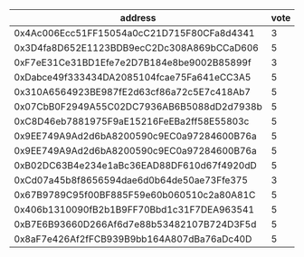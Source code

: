 address|vote|timestamp|signature
---|---|---|---
0x4Ac006Ecc51FF15054a0cC21D715F80CFa8d4341|3|1603797943|0x11bbacaecf3023ccb85beaf0816db54a161c7036810b6a8f8bcd86eda3ae032c2f20dd174921acea2b725a9594230753cb72ea19ead6025ce6504f6995cf1e831b
0x3D4fa8D652E1123BDB9ecC2Dc308A869bCCaD606|5|1603797997|0x62d2553f4003ccc5081aba907ba41ec047aab6ccd14d7f8e699f93cce1fd38d80abbb2c654ff1b7bfa3c3ad54346f9a2f329a1bc38980a400cc386a9d63795d81c
0xF7eE31Ce31BD1Efe7e2D7B184e8be9002B85899f|3|1603799584|0x34fa301c76187108b75f5acbe2e4d117310789c9864d7e18f30ef4551c6111007a7a76f856aa292cfe993fa717dc8404e2caf698f4ae0069cd6a3710838647ed1b
0xDabce49f333434DA2085104fcae75Fa641eCC3A5|5|1603800333|0x43644a8227d8e508ca87d646062d7ac05f6dbe425f17a960bd2c85ec00368dca7578517c7138eb51b9d51e06528a10661e716dd5252795f6878e95f6771bc33c1b
0x310A6564923BE987fE2d63cf86a72c5E7c418Ab7|5|1603800854|0x3f64a626fb9f71938845a331e641c13b2780238e88a01f97a532b44dc6b2ce881462b36c1353f723cc01bcb5850aa4941ae6d2b0ea180faae9389522a41240b51b
0x07CbB0F2949A55C02DC7936AB6B5088dD2d7938b|5|1603804180|0xb38f16b83322fcac11e02cbf0f67f8b7ff198e6a666ac4b19ba09c0a3b847dab25bf1bc48e350f8cbba238aca15895a4f96f73ad445a86a71f7a1df306fcfe491b
0xC8D46eb7881975F9aE15216FeEBa2ff58E55803c|5|1603811560|0x008565adbc4a46e958d4894d63561211eafe53e33c803f3543e31c6b729376ce5bb0b074a8316405263224788e5524f1c6e24ecd043de75d1278adee7718d2bf1c
0x9EE749A9Ad2d6bA8200590c9EC0a97284600B76a|5|1603812665|0xb1ebd116c79849d5dc6bd2fbb41659408616041185145c6f7e3472bc3c514ed24b4fd2f4ff194d19baf918879251fec3d025dcaae7f0f003cc76614e7ee8ed741c
0x9EE749A9Ad2d6bA8200590c9EC0a97284600B76a|5|1603812731|0xd9ac655fd96ad2bb5e1b494297c42163f041b678bbc9c4565b7b5bedf4f8010f0dcbcf1aa53159491f67b942a5e1acf514eedd3141554afbaf95d3908339155b1c
0xB02DC63B4e234e1aBc36EAD88DF610d67f4920dD|5|1603815566|0x31436d209e49252ea9062b7e23f12f1b5224e9a22d74d3e8c9478feee35ebffa62bbf002334c51a4f8acd2ea2f6cd5df022ec7cc15230417042d9a7316eee24d1b
0xCd07a45b8f8656594dae6d0b64de50ae73Ffe375|3|1603815882|0x50cde3dc02ba8d169dec6446916a43a6460c0ad08110ff18cc05f6b59a0ac16f34a1345adcdb346a66afcff1be5a61f1b1aee7ad0d1cc926853930ca9ec98bb21c
0x67B9789C95f00BF885F59e60b060510c2a80A81C|5|1603822938|0x67bd6e83ef9f2143ccb49db7c6cdfc1ff4f49c149acf7927a4367755e80a56102bbad6c981d5cff70abae72794d27d964a5d5297be20fdb402f761f61b119a591b
0x406b1310090fB2b1B9FF70Bbd1c31F7DEA963541|5|1603842645|0xfb4ab9c67ddea81a8a87326dc0124b52a5dda577bc11ee3085021c3de9948f870f4987d5b97997a66279ec1ff0d0691c8e92ba213ad6a651c77a3f38ce4aa02b1b
0xB7E6B93660D266Af6d7e88b53482107B724D3F5d|5|1603842915|0x2460051d44e0826af86c23ca66bf4b4049c1972642b66c75f4e80234a61edefc283828c458017b6f3508f18fcfcbde76c292627a793c63a04d3aae63c5eafe981b
0x8aF7e426Af2fFCB939B9bb164A807dBa76aDc40D|5|1603862182|0x2cfa6954ff6d311d1729a016c00cba3426bba1e35488b94479ef326fba23edfb72c85fe7892dbe8ecce58ed6af2beea5c8a918291da7fdae39882b6d38af66e71c